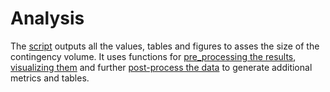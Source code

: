 # Analysis

The [script](./contigency_volume_results.py) outputs all the values, tables and figures to asses the size of the contingency volume. It uses functions for [pre_processing the results](./pre_processing.py), [visualizing them](./visualization.py) and further [post-process the data](./post_processing.py) to generate additional metrics and tables.